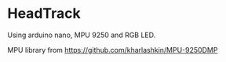 # HeadTrack

Using arduino nano, MPU 9250 and RGB LED.

MPU library from https://github.com/kharlashkin/MPU-9250DMP
